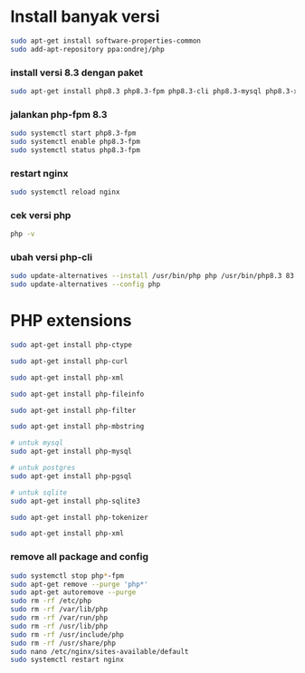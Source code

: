 # Install banyak versi

```bash
sudo apt-get install software-properties-common
sudo add-apt-repository ppa:ondrej/php
```

### install versi 8.3 dengan paket

```bash
sudo apt-get install php8.3 php8.3-fpm php8.3-cli php8.3-mysql php8.3-xml php8.3-curl php8.3-mbstring
```

### jalankan php-fpm 8.3

```bash
sudo systemctl start php8.3-fpm
sudo systemctl enable php8.3-fpm
sudo systemctl status php8.3-fpm
```

### restart nginx

```bash
sudo systemctl reload nginx
```

### cek versi php

```bash
php -v
```

### ubah versi php-cli

```bash
sudo update-alternatives --install /usr/bin/php php /usr/bin/php8.3 83
sudo update-alternatives --config php
```

# PHP extensions

```bash
sudo apt-get install php-ctype
```

```bash
sudo apt-get install php-curl
```

```bash
sudo apt-get install php-xml
```

```bash
sudo apt-get install php-fileinfo
```

```bash
sudo apt-get install php-filter
```

```bash
sudo apt-get install php-mbstring
```

```bash
# untuk mysql
sudo apt-get install php-mysql

# untuk postgres
sudo apt-get install php-pgsql

# untuk sqlite
sudo apt-get install php-sqlite3

```

```bash
sudo apt-get install php-tokenizer
```

```bash
sudo apt-get install php-xml
```

### remove all package and config

```bash
sudo systemctl stop php*-fpm
sudo apt-get remove --purge 'php*'
sudo apt-get autoremove --purge
sudo rm -rf /etc/php
sudo rm -rf /var/lib/php
sudo rm -rf /var/run/php
sudo rm -rf /usr/lib/php
sudo rm -rf /usr/include/php
sudo rm -rf /usr/share/php
sudo nano /etc/nginx/sites-available/default
sudo systemctl restart nginx
```
